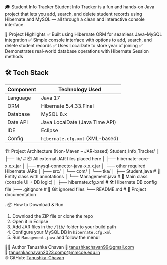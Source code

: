 🎓 Student Info Tracker
Student Info Tracker is a fun and hands-on Java project that lets you add, search, and delete student records using Hibernate and MySQL — all through a clean and interactive console interface.


🌟 Project Highlights
✅ Built using Hibernate ORM for seamless Java–MySQL integration
✅ Simple console interface with options to add, search, and delete student records
✅ Uses LocalDate to store year of joining
✅ Demonstrates real-world database operations with Hibernate Session methods


## 🛠️ Tech Stack

| Component   | Technology Used             |
|------------|------------------------------|
| Language    | Java 17                      |
| ORM         | Hibernate 5.4.33.Final       |
| Database    | MySQL 8.x                    |
| Date API    | Java LocalDate (Java Time API) |
| IDE         | Eclipse                      |
| Config      | `hibernate.cfg.xml` (XML-based)


🏗️ Project Architecture (Non-Maven – JAR-based)
Student_Info_Tracker/
│
├── lib/                               # 📦 All external JAR files placed here
│   ├── hibernate-core-x.x.x.jar
│   ├── mysql-connector-java-x.x.x.jar
│   └── other required Hibernate JARs
│
├── src/
│   └── com/
│       └── tka/
│           ├── Student.java          # 📄 Entity class with annotations
│           └── Management.java       # 🚀 Main class (console UI + DB logic)
│
├── hibernate.cfg.xml                 # 🛠️ Hibernate DB config file
├── .gitignore                        # 🙈 Git ignored files
└── README.md                         # 📝 Project documentation


. 📦 How to Download & Run
1. Download the ZIP file or clone the repo
2. Open it in Eclipse
3. Add JAR files in the `/lib/` folder to your build path
4. Configure your MySQL DB in `hibernate.cfg.xml`
5. Run `Management.java` and follow the menu!

👨‍💻 Author
Tanushka Chavan
📧 [tanushkachavan99@gmail.com](mailto:tanushkachavan99@gmail.com)  
📧 [tanushkachavan2023.comp@mmcoe.edu.in](mailto:tanushkachavan2023.comp@mmcoe.edu.in)  
🌐 GitHub: [Tanushka-Chavan](https://github.com/Tanushka-Chavan)



